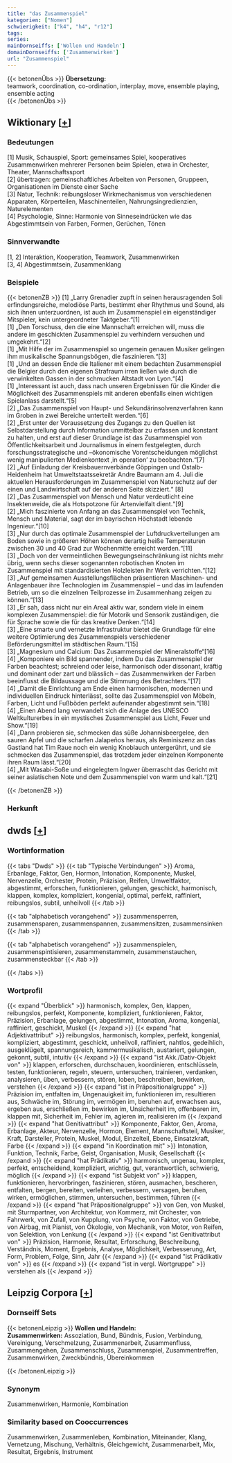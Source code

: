 ```yaml
---
title: "das Zusammenspiel"
kategorien: ["Nomen"]
schwierigkeit: ["k4", "h4", "r12"]
tags:
series:
mainDornseiffs: ['Wollen und Handeln']
domainDornseiffs: ['Zusammenwirken']
url: "Zusammenspiel"
---
```


{{< betonenÜbs >}}
**Übersetzung:**  
teamwork, coordination, co-ordination, interplay, move, ensemble playing, ensemble acting  
{{< /betonenÜbs >}}

## Wiktionary [[+](https://de.wiktionary.org/wiki/Zusammenspiel)]

### Bedeutungen
[1] Musik, Schauspiel, Sport: gemeinsames Spiel, kooperatives Zusammenwirken mehrerer Personen beim Spielen, etwa in Orchester, Theater, Mannschaftssport  
[2] übertragen: gemeinschaftliches Arbeiten von Personen, Gruppeen, Organisationen im Dienste einer Sache  
[3] Natur, Technik: reibungsloser Wirkmechanismus von verschiedenen Apparaten, Körperteilen, Maschinenteilen, Nahrungsingredienzien, Naturelementen  
[4] Psychologie, Sinne: Harmonie von Sinneseindrücken wie das Abgestimmtsein von Farben, Formen, Gerüchen, Tönen  

### Sinnverwandte
[1, 2] Interaktion, Kooperation, Teamwork, Zusammenwirken  
[3, 4] Abgestimmtsein, Zusammenklang  

### Beispiele
{{< betonenZB >}}
[1] „Larry Grenadier zupft in seinen herausragenden Soli erfindungsreiche, melodiöse Parts, bestimmt eher Rhythmus und Sound, als sich ihnen unterzuordnen, ist auch im Zusammenspiel ein eigenständiger Mitspieler, kein untergeordneter Taktgeber.“[1]  
[1] „Den Torschuss, den die eine Mannschaft erreichen will, muss die andere im geschickten Zusammenspiel zu verhindern versuchen und umgekehrt.“[2]  
[1] „Mit Hilfe der im Zusammenspiel so ungemein genauen Musiker gelingen ihm musikalische Spannungsbögen, die faszinieren.“[3]  
[1] „Und an dessen Ende die Italiener mit einem bedachten Zusammenspiel die Belgier durch den eigenen Strafraum irren ließen wie durch die verwinkelten Gassen in der schmucken Altstadt von Lyon.“[4]  
[1] „Interessant ist auch, dass nach unseren Ergebnissen für die Kinder die Möglichkeit des Zusammenspiels mit anderen ebenfalls einen wichtigen Spielanlass darstellt.“[5]  
[2] „Das Zusammenspiel von Haupt- und Sekundärinsolvenzverfahren kann im Groben in zwei Bereiche unterteilt werden.“[6]  
[2] „Erst unter der Voraussetzung des Zugangs zu den Quellen ist Selbstdarstellung durch Information unmittelbar zu erfassen und konstant zu halten, und erst auf dieser Grundlage ist das Zusammenspiel von Öffentlichkeitsarbeit und Journalismus in einem festgelegten, durch forschungsstrategische und –ökonomische Vorentscheidungen möglichst wenig manipulierten Medienkontext ‚in operation’ zu beobachten.“[7]  
[2] „Auf Einladung der Kreisbauernverbände Göppingen und Ostalb-Heidenheim hat Umweltstaatssekretär Andre Baumann am 4. Juli die aktuellen Herausforderungen im Zusammenspiel von Naturschutz auf der einen und Landwirtschaft auf der anderen Seite skizziert.“ [8]  
[2] „Das Zusammenspiel von Mensch und Natur verdeutlicht eine Insektenweide, die als Hotspotzone für Artenvielfalt dient.“[9]  
[2] „Mich faszinierte von Anfang an das Zusammenspiel von Technik, Mensch und Material, sagt der im bayrischen Höchstadt lebende Ingenieur.“[10]  
[3]  „Nur durch das optimale Zusammenspiel der Luftdruckverteilungen am Boden sowie in größeren Höhen können derartig heiße Temperaturen zwischen 30 und 40 Grad zur Wochenmitte erreicht werden.“[11]  
[3] „Doch von der vermeintlichen Bewegungseinschränkung ist nichts mehr übrig, wenn sechs dieser sogenannten robotischen Knoten im Zusammenspiel mit standardisierten Holzleisten ihr Werk verrichten.“[12]  
[3] „Auf gemeinsamen Ausstellungsflächen präsentieren Maschinen- und Anlagenbauer ihre Technologien im Zusammenspiel – und das im laufenden Betrieb, um so die einzelnen Teilprozesse im Zusammenhang zeigen zu können.“[13]  
[3] „Er sah, dass nicht nur ein Areal aktiv war, sondern viele in einem komplexen Zusammenspiel: die für Motorik und Sensorik zuständigen, die für Sprache sowie die für das kreative Denken.“[14]  
[3] „Eine smarte und vernetzte Infrastruktur bietet die Grundlage für eine weitere Optimierung des Zusammenspiels verschiedener Beförderungsmittel im städtischen Raum.“[15]  
[3] „Magnesium und Calcium: Das Zusammenspiel der Mineralstoffe“[16]  
[4] „Komponiere ein Bild spannender, indem Du das Zusammenspiel der Farben beachtest; schreiend oder leise, harmonisch oder dissonant, kräftig und dominant oder zart und blässlich – das Zusammenwirken der Farben beeinflusst die Bildaussage und die Stimmung des Betrachters.“[17]  
[4] „Damit die Einrichtung am Ende einen harmonischen, modernen und individuellen Eindruck hinterlässt, sollte das Zusammenspiel von Möbeln, Farben, Licht und Fußböden perfekt aufeinander abgestimmt sein.“[18]  
[4] „Einen Abend lang verwandelt sich die Anlage des UNESCO Weltkulturerbes in ein mystisches Zusammenspiel aus Licht, Feuer und Show.“[19]  
[4] „Dann probieren sie, schmecken das süße Johannisbeergelee, den sauren Apfel und die scharfen Jalapeños heraus, als Reminiszenz an das Gastland hat Tim Raue noch ein wenig Knoblauch untergerührt, und sie schmecken das Zusammenspiel, das trotzdem jeder einzelnen Komponente ihren Raum lässt.“[20]  
[4] „Mit Wasabi-Soße und eingelegtem Ingwer überrascht das Gericht mit seiner asiatischen Note und dem Zusammenspiel von warm und kalt.“[21]  

{{< /betonenZB >}}
### Herkunft



## dwds [[+](https://www.dwds.de/wb/Zusammenspiel)]

### Wortinformation
{{< tabs "Dwds" >}}
{{< tab "Typische Verbindungen" >}}
Aroma, Erbanlage, Faktor, Gen, Hormon, Intonation, Komponente, Muskel, Nervenzelle, Orchester, Protein, Präzision, Reifen, Umweltfaktor, abgestimmt, erforschen, funktionieren, gelungen, geschickt, harmonisch, klappen, komplex, kompliziert, kongenial, optimal, perfekt, raffiniert, reibungslos, subtil, unheilvoll
{{< /tab >}}

{{< tab "alphabetisch vorangehend" >}}
zusammensperren, zusammensparen, zusammenspannen, zusammensitzen, zusammensinken
{{< /tab >}}

{{< tab "alphabetisch vorangehend" >}}
zusammenspielen, zusammenspintisieren, zusammenstammeln, zusammenstauchen, zusammensteckbar
{{< /tab >}}

{{< /tabs >}}

### Wortprofil
{{< expand "Überblick" >}} harmonisch, komplex, Gen, klappen, reibungslos, perfekt, Komponente, kompliziert, funktionieren, Faktor, Präzision, Erbanlage, gelungen, abgestimmt, Intonation, Aroma, kongenial, raffiniert, geschickt, Muskel {{< /expand >}}
{{< expand "hat Adjektivattribut" >}} reibungslos, harmonisch, komplex, perfekt, kongenial, kompliziert, abgestimmt, geschickt, unheilvoll, raffiniert, nahtlos, gedeihlich, ausgeklügelt, spannungsreich, kammermusikalisch, austariert, gelungen, gekonnt, subtil, intuitiv {{< /expand >}}
{{< expand "ist Akk./Dativ-Objekt von" >}} klappen, erforschen, durchschauen, koordinieren, entschlüsseln, testen, funktionieren, regeln, steuern, untersuchen, trainieren, verdanken, analysieren, üben, verbessern, stören, loben, beschreiben, bewirken, verstehen {{< /expand >}}
{{< expand "ist in Präpositionalgruppe" >}} Präzision im, entfalten im, Ungenauigkeit im, funktionieren im, resultieren aus, Schwäche im, Störung im, vermögen im, beruhen auf, erwachsen aus, ergeben aus, erschließen im, bewirken im, Unsicherheit im, offenbaren im, klappen mit, Sicherheit im, Fehler im, agieren im, realisieren im {{< /expand >}}
{{< expand "hat Genitivattribut" >}} Komponente, Faktor, Gen, Aroma, Erbanlage, Akteur, Nervenzelle, Hormon, Element, Mannschaftsteil, Musiker, Kraft, Darsteller, Protein, Muskel, Modul, Einzelteil, Ebene, Einsatzkraft, Farbe {{< /expand >}}
{{< expand "in Koordination mit" >}} Intonation, Funktion, Technik, Farbe, Geist, Organisation, Musik, Gesellschaft {{< /expand >}}
{{< expand "hat Prädikativ" >}} harmonisch, ungenau, komplex, perfekt, entscheidend, kompliziert, wichtig, gut, verantwortlich, schwierig, möglich {{< /expand >}}
{{< expand "ist Subjekt von" >}} klappen, funktionieren, hervorbringen, faszinieren, stören, ausmachen, bescheren, entfalten, bergen, bereiten, verleihen, verbessern, versagen, beruhen, wirken, ermöglichen, stimmen, untersuchen, bestimmen, führen {{< /expand >}}
{{< expand "hat Präpositionalgruppe" >}} von Gen, von Muskel, mit Sturmpartner, von Architektur, von Kommerz, mit Orchester, von Fahrwerk, von Zufall, von Kupplung, von Psyche, von Faktor, von Getriebe, von Airbag, mit Pianist, von Ökologie, von Mechanik, von Motor, von Reifen, von Selektion, von Lenkung {{< /expand >}}
{{< expand "ist Genitivattribut von" >}} Präzision, Harmonie, Resultat, Erforschung, Beschreibung, Verständnis, Moment, Ergebnis, Analyse, Möglichkeit, Verbesserung, Art, Form, Problem, Folge, Sinn, Jahr {{< /expand >}}
{{< expand "ist Prädikativ von" >}} es {{< /expand >}}
{{< expand "ist in vergl. Wortgruppe" >}} verstehen als {{< /expand >}}

## Leipzig Corpora [[+](https://corpora.uni-leipzig.de/en/res?word=Zusammenspiel&corpusId=deu_newscrawl-public_2018)]

### Dornseiff Sets
{{< betonenLeipzig >}}
**Wollen und Handeln:**  
**Zusammenwirken:** Assoziation, Bund, Bündnis, Fusion, Verbindung, Vereinigung, Verschmelzung, Zusammenarbeit, Zusammenfluss, Zusammengehen, Zusammenschluss, Zusammenspiel, Zusammentreffen, Zusammenwirken, Zweckbündnis, Übereinkommen  

{{< /betonenLeipzig >}}

### Synonym
Zusammenwirken, Harmonie, Kombination


### Similarity based on Cooccurrences
Zusammenwirken, Zusammenleben, Kombination, Miteinander, Klang, Vernetzung, Mischung, Verhältnis, Gleichgewicht, Zusammenarbeit, Mix, Resultat, Ergebnis, Instrument

